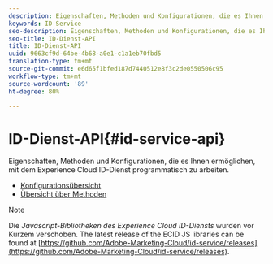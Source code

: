 ```yaml
---
description: Eigenschaften, Methoden und Konfigurationen, die es Ihnen ermöglichen, mit dem Experience Cloud ID-Dienst programmatisch zu arbeiten.
keywords: ID Service
seo-description: Eigenschaften, Methoden und Konfigurationen, die es Ihnen ermöglichen, mit dem Experience Cloud ID-Dienst programmatisch zu arbeiten.
seo-title: ID-Dienst-API
title: ID-Dienst-API
uuid: 9663cf9d-64be-4b68-a0e1-c1a1eb70fbd5
translation-type: tm+mt
source-git-commit: e6d65f1bfed187d7440512e8f3c2de0550506c95
workflow-type: tm+mt
source-wordcount: '89'
ht-degree: 80%

---
```



# ID-Dienst-API{#id-service-api}

Eigenschaften, Methoden und Konfigurationen, die es Ihnen ermöglichen, mit dem Experience Cloud ID-Dienst programmatisch zu arbeiten.

* [Konfigurationsübersicht](function-vars/function-vars.md)
* [Übersicht über Methoden](get-set/get-set.md)

>[!NOTE]
>
>Die *Javascript-Bibliotheken des Experience Cloud ID-Diensts* wurden vor Kurzem verschoben. The latest release of the ECID JS libraries can be found at [https://github.com/Adobe-Marketing-Cloud/id-service/releases](https://github.com/Adobe-Marketing-Cloud/id-service/releases).

